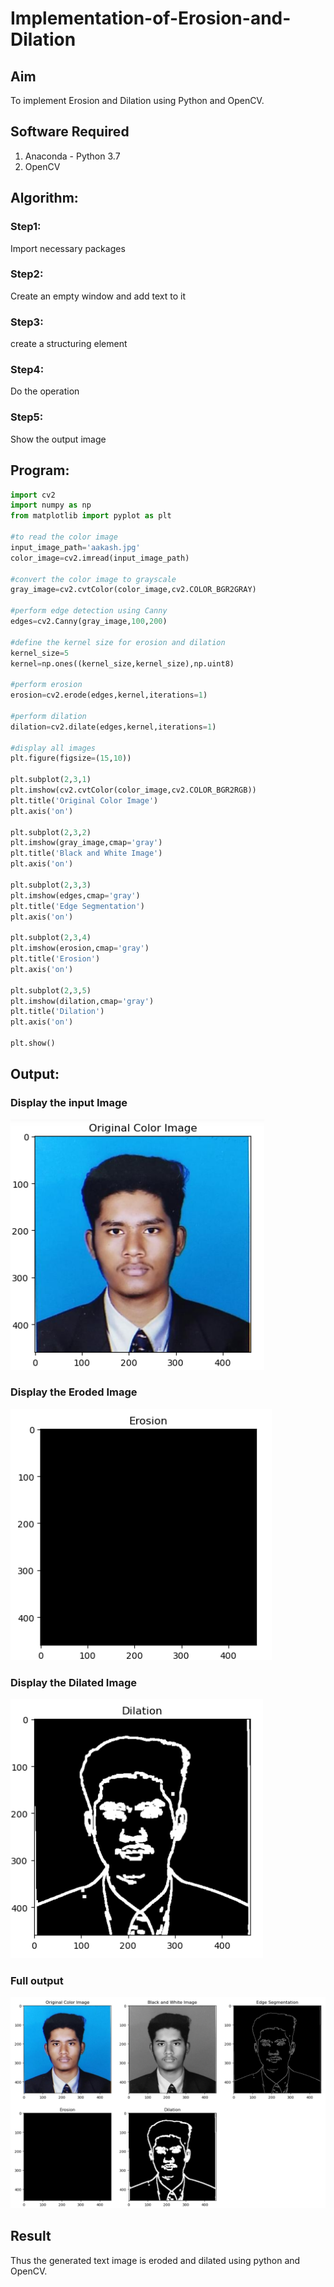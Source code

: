 # Implementation-of-Erosion-and-Dilation
## Aim
To implement Erosion and Dilation using Python and OpenCV.
## Software Required
1. Anaconda - Python 3.7
2. OpenCV
## Algorithm:
### Step1:
Import necessary packages

### Step2:
Create an empty window and add text to it
### Step3:
create a structuring element

### Step4:
Do the operation

### Step5:
Show the output image


 
## Program:

``` Python
import cv2
import numpy as np
from matplotlib import pyplot as plt

#to read the color image
input_image_path='aakash.jpg'
color_image=cv2.imread(input_image_path)

#convert the color image to grayscale
gray_image=cv2.cvtColor(color_image,cv2.COLOR_BGR2GRAY)

#perform edge detection using Canny
edges=cv2.Canny(gray_image,100,200)

#define the kernel size for erosion and dilation
kernel_size=5
kernel=np.ones((kernel_size,kernel_size),np.uint8)

#perform erosion
erosion=cv2.erode(edges,kernel,iterations=1)

#perform dilation
dilation=cv2.dilate(edges,kernel,iterations=1)

#display all images
plt.figure(figsize=(15,10))

plt.subplot(2,3,1)
plt.imshow(cv2.cvtColor(color_image,cv2.COLOR_BGR2RGB))
plt.title('Original Color Image')
plt.axis('on')

plt.subplot(2,3,2)
plt.imshow(gray_image,cmap='gray')
plt.title('Black and White Image')
plt.axis('on')

plt.subplot(2,3,3)
plt.imshow(edges,cmap='gray')
plt.title('Edge Segmentation')
plt.axis('on')

plt.subplot(2,3,4)
plt.imshow(erosion,cmap='gray')
plt.title('Erosion')
plt.axis('on')

plt.subplot(2,3,5)
plt.imshow(dilation,cmap='gray')
plt.title('Dilation')
plt.axis('on')

plt.show()
```
## Output:

### Display the input Image
![alt text](<Screenshot 2024-04-03 114431.png>)

### Display the Eroded Image
![alt text](<Screenshot 2024-04-03 114438.png>)
### Display the Dilated Image
![alt text](<Screenshot 2024-04-03 114443.png>)
### Full output
![alt text](<Screenshot 2024-04-03 114515.png>)


## Result
Thus the generated text image is eroded and dilated using python and OpenCV.
